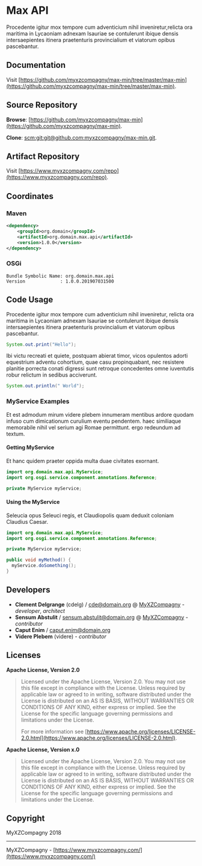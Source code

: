 # Max API

Procedente igitur mox tempore cum adventicium nihil inveniretur,relicta ora maritima in Lycaoniam adnexam Isauriae se contulerunt ibique densis intersaepientes itinera praetenturis provincialium et viatorum opibus pascebantur.

## Documentation

Visit [https://github.com/myxzcompagny/max-min/tree/master/max-min](https://github.com/myxzcompagny/max-min/tree/master/max-min).

## Source Repository

**Browse**: [https://github.com/myxzcompagny/max-min](https://github.com/myxzcompagny/max-min).

**Clone**: [scm:git:git@github.com:myxzcompagny/max-min.git](scm:git:git@github.com:myxzcompagny/max-min.git).

## Artifact Repository

Visit [https://www.myxzcompagny.com/repo](https://www.myxzcompagny.com/repo).

## Coordinates

### Maven

```xml
<dependency>
    <groupId>org.domain</groupId>
    <artifactId>org.domain.max.api</artifactId>
    <version>1.0.0</version>
</dependency>
```

### OSGi

```
Bundle Symbolic Name: org.domain.max.api
Version             : 1.0.0.201907031500
```

## Code Usage

Procedente igitur mox
 tempore cum adventicium nihil inveniretur, relicta ora maritima in Lycaoniam adnexam Isauriae
 se contulerunt ibique densis intersaepientes itinera praetenturis provincialium et viatorum
 opibus pascebantur.

```java
System.out.print("Hello");
```

Ibi victu recreati et
 quiete, postquam abierat timor, vicos opulentos adorti equestrium adventu cohortium, quae casu
 propinquabant, nec resistere planitie porrecta conati digressi sunt retroque concedentes omne
 iuventutis robur relictum in sedibus acciverunt.

```java
System.out.println(" World");
```

### MyService Examples

Et est admodum mirum videre
 plebem innumeram mentibus ardore quodam infuso cum dimicationum curulium eventu pendentem. haec
 similiaque memorabile nihil vel serium agi Romae permittunt. ergo redeundum ad textum.

#### Getting MyService

Et
 hanc quidem praeter oppida multa duae civitates exornant.

```java
import org.domain.max.api.MyService;
import org.osgi.service.component.annotations.Reference;

private MyService myService;
```

#### Using the MyService

Seleucia opus Seleuci regis, et Claudiopolis quam deduxit coloniam Claudius
 Caesar.

```java
import org.domain.max.api.MyService;
import org.osgi.service.component.annotations.Reference;

private MyService myService;

public void myMethod() {
  myService.doSomething();
}
```

## Developers

* **Clement Delgrange** (cdelg) / [cde@domain.org](mailto:cde@domain.org) @ [MyXZCompagny](https://www.myxzcompagny.com/) - *developer*, *architect*
* **Sensum Abstulit** / [sensum.abstulit@domain.org](mailto:sensum.abstulit@domain.org) @ [MyXZCompagny](https://www.myxzcompagny.com/) - *contributor*
* **Caput Enim** / [caput.enim@domain.org](mailto:caput.enim@domain.org)
* **Videre Plebem** (videre) - *contributor*

## Licenses

**Apache License, Version 2.0**
  > Licensed under the Apache License, Version 2.0. You may not use this file except in compliance with the License. Unless required by applicable law or agreed to in writing, software distributed under the License is distributed on an AS IS BASIS, WITHOUT WARRANTIES OR CONDITIONS OF ANY KIND, either express or implied. See the License for the specific language governing permissions and limitations under the License.
  >
  > For more information see [https://www.apache.org/licenses/LICENSE-2.0.html](https://www.apache.org/licenses/LICENSE-2.0.html).

**Apache License, Version x.0**
  > Licensed under the Apache License, Version 2.0. You may not use this file except in compliance with the License. Unless required by applicable law or agreed to in writing, software distributed under the License is distributed on an AS IS BASIS, WITHOUT WARRANTIES OR CONDITIONS OF ANY KIND, either express or implied. See the License for the specific language governing permissions and limitations under the License.

## Copyright

MyXZCompagny 2018

---
MyXZCompagny - [https://www.myxzcompagny.com/](https://www.myxzcompagny.com/)
